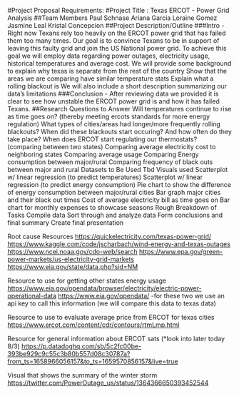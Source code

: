 #Project Proposal Requirements:
#Project Title : Texas ERCOT - Power Grid Analysis
##Team Members 
Paul Schnase
Ariana Garcia
Loraine Gomez
Jasmine Leal
Kristal Concepcion
##Project Description/Outline 
###Intro - Right now Texans rely too heavily on the ERCOT power grid that has failed them too many times. Our goal is to convince Texans to be in support of leaving this faulty grid and join the US National power grid. To achieve this goal we will employ data regarding power outages, electricity usage, historical temperatures and average cost. 
We will provide some background to explain why texas is separate from the rest of the country 
Show that the areas we are comparing have similar temperature stats
Explain what a rolling blackout is
We will also include a short description summarizing our data’s limitations
###Conclusion - After reviewing data we provided it is clear to see how unstable the ERCOT power grid is and how it has failed Texans.
##Research Questions to Answer 
Will temperatures continue to rise as time goes on? (thereby meeting ercots standards for more energy regulation)
What types of cities/areas had longer/more frequently rolling blackouts?
When did these blackouts start occuring? And how often do they take place?
When does ERCOT start regulating our thermostats?  
(comparing between two states)
Comparing average electricity cost to neighboring states
Comparing average usage
Comparing Energy consumption between major/rural
Comparing frequency of black outs between major and rural
Datasets to Be Used 
Tbd
Visuals used
Scatterplot w/ linear regression (to predict temperatures)
Scatterplot w/ linear regression (to predict energy consumption)
Pie chart to show the difference of energy consumption between major/rural cities
Bar graph
major cities and their black out times
Cost of average electricity bill as time goes on
Bar chart for monthly expenses to showcase seasons
Rough Breakdown of Tasks
Compile data
Sort through and analyze data
Form conclusions and final summary
Create final presentation

Root cause
Resources
https://quickelectricity.com/texas-power-grid/
https://www.kaggle.com/code/jscharbach/wind-energy-and-texas-outages
https://www.ncei.noaa.gov/cdo-web/search
https://www.epa.gov/green-power-markets/us-electricity-grid-markets
https://www.eia.gov/state/data.php?sid=NM 

Resource to use for getting other states energy usage
https://www.eia.gov/opendata/browser/electricity/electric-power-operational-data
https://www.eia.gov/opendata/
-for these two we use an api key to call this information (we will compare this data to texas data)

Resource to use to evaluate average price from ERCOT for texas cities
https://www.ercot.com/content/cdr/contours/rtmLmp.html

Resource for general information about ERCOT sats (*look into later today 8/3)
https://p.datadoghq.com/sb/5c2fc00be-393be929c9c55c3b80b557d08c30787a?from_ts=1658966056157&to_ts=1659570856157&live=true

Visual that shows the summary of the winter storm
https://twitter.com/PowerOutage_us/status/1364366650393452544
